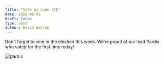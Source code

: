 ```yaml
---
title: “Vote by June 7th”
date: 2022-06-05
draft: false
type: post
author: David Watson
---
```


Don’t forget to vote in the election this week. We’re proud of our lead Pardis who voted for the first time today!

![pardis](/img/pardis_vote.jpeg)
